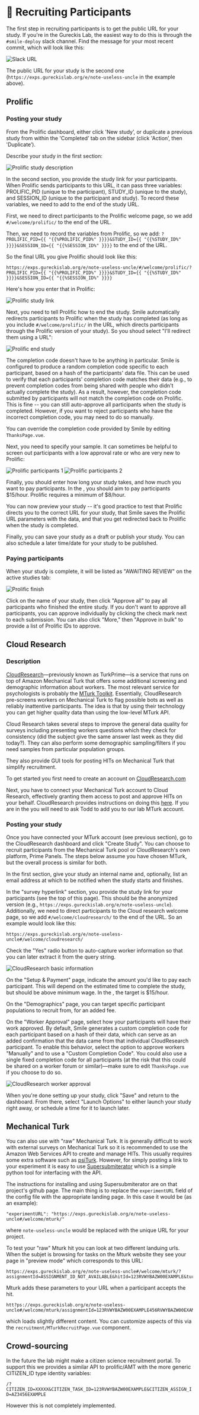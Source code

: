 # :raising_hand: Recruiting Participants

The first step in recruiting participants is to get the public URL for your
study. If you're in the Gureckis Lab, the easiest way to do this is through the
`#smile-deploy` slack channel. Find the message for your most recent commit,
which will look like this:

![Slack URL](/images/getURL-slack.png)

The public URL for your study is the second one
(`https://exps.gureckislab.org/e/note-useless-uncle` in the example above).

## Prolific

### Posting your study

From the Prolific dashboard, either click 'New study’, or duplicate a previous
study from within the 'Completed’ tab on the sidebar (click 'Action’, then
'Duplicate’).

Describe your study in the first section:

![Prolific study description](/images/prolific-step1.png)

In the second section, you provide the study link for your participants. When
Prolific sends participants to this URL, it can pass three variables:
PROLIFIC_PID (unique to the participant), STUDY_ID (unique to the study), and
SESSION_ID (unique to the participant and study). To record these variables, we
need to add to the end of the study URL.

First, we need to direct participants to the Prolific welcome page, so we add
`#/welcome/prolific/` to the end of the URL.

Then, we need to record the variables from Prolific, so we add:
`?PROLIFIC_PID={{ "{{%PROLIFIC_PID%" }}}}&STUDY_ID={{ "{{%STUDY_ID%" }}}}&SESSION_ID={{ "{{%SESSION_ID%" }}}}`
to the end of the URL.

So the final URL you give Prolific should look like this:

`https://exps.gureckislab.org/e/note-useless-uncle/#/welcome/prolific/?PROLIFIC_PID={{ "{{%PROLIFIC_PID%" }}}}&STUDY_ID={{ "{{%STUDY_ID%" }}}}&SESSION_ID={{ "{{%SESSION_ID%" }}}}`

Here's how you enter that in Prolific:

![Prolific study link](/images/prolific-step2.png)

Next, you need to tell Prolific how to end the study. Smile automatically
redirects participants to Prolific when the study has completed (as long as you
include `#/welcome/prolific/` in the URL, which directs participants through the
Prolific version of your study). So you shoud select "I'll redirect them using a
URL":

![Prolific end study](/images/prolific-step3.png)

The completion code doesn't have to be anything in particular. Smile is
configured to produce a random completion code specific to each participant,
based on a hash of the participants' data file. This can be used to verify that
each participants' completion code matches their data (e.g., to prevent
completion codes from being shared with people who didn't actually complete the
study). As a result, however, the completion code submitted by participants will
not match the completion code on Prolific. This is fine -- you can still
auto-approve all participants when the study is completed. However, if you want
to reject participants who have the incorrect completion code, you may need to
do so manually.

You can override the completion code provided by Smile by editing
`ThanksPage.vue`.

Next, you need to specify your sample. It can sometimes be helpful to screen out
participants with a low approval rate or who are very new to Prolific:

![Prolific participants 1](/images/prolific-step4.png)
![Prolific participants 2](/images/prolific-step5.png)

Finally, you should enter how long your study takes, and how much you want to
pay participants. In the <GureckisLabText />, you should aim to pay participants
$15/hour. Prolific requires a minimum of $8/hour.

You can now preview your study -- it's good practice to test that Prolific
directs you to the correct URL for your study, that Smile saves the Prolific URL
parameters with the data, and that you get redirected back to Prolific when the
study is completed.

Finally, you can save your study as a draft or publish your study. You can also
schedule a later time/date for your study to be published.

### Paying participants

When your study is complete, it will be listed as "AWAITING REVIEW" on the
active studies tab:

![Prolific finish](/images/prolific-step6.png)

Click on the name of your study, then click "Approve all" to pay all
participants who finished the entire study. If you don't want to approve all
participants, you can approve individually by clicking the check mark next to
each submission. You can also click "More," then "Approve in bulk" to provide a
list of Prolific IDs to approve.

<!-- - Set the URL for your experiment to the IP address of the server using the format `http://<hostname>:<port-number>/`. (T Make sure you include the forward slash, `/`, at the end, and make sure that you do not include the angle brackets.
- Under 'How to record Prolific IDs’, select the option 'I’ll use URL parameters’.
- Make sure Prolific will pass the following variables: PROLIFIC_PID, STUDY_ID, and SESSION_ID.
- At the end of the three steps above, the URL in the box under 'What is the URL of your study?’ should look something like:

http://128.100.100.100:9000/?PROLIFIC_PID=[[%PROLIFIC_PID%]]&STUDY_ID=[[%STUDY_ID%]]&SESSION_ID=[[%SESSION_ID%]]


At the end you redirect the participant to
https://app.prolific.co/submissions/complete?cc=HZCQS9MX
The completion code doesn't have to be anything in particular but there is an  -->

## Cloud Research

### Description

[CloudResearch](https://www.cloudresearch.com)—previously known as TurkPrime—is
a service that runs on top of Amazon Mechanical Turk that offers some additional
screening and demographic information about workers. The most relevant service
for psychologists is probably the
[MTurk Toolkit](https://www.cloudresearch.com/products/turkprime-mturk-toolkit/).
Essentially, CloudResearch pre-screens workers on Mechanical Turk to flag
possible bots as well as reliably inattentive participants. The idea is that by
using their technology you can get higher quality data than using the low-level
MTurk API.

Cloud Research takes several steps to improve the general data quality for
surveys including presenting workers questions which they check for consistency
(did the subject give the same answer last week as they did today?). They can
also perform some demographic sampling/filters if you need samples from
particular population groups.

They also provide GUI tools for posting HITs on Mechanical Turk that simplify
recruitment.

To get started you first need to create an account on
[CloudResearch.com](https://account.cloudresearch.com/Account/Login)

Next, you have to connect your Mechanical Turk account to Cloud Research,
effectively granting them access to post and approve HITs on your behalf.
CloudResearch provides instructions on doing this
[here](https://cloudresearch-com.s3.amazonaws.com/files/Instructions+for+linking+MTurk+and+CloudResearch+Accounts.pdf).
If you are in the <GureckisLabText /> you will need to ask Todd to add you to
our lab MTurk account.

<!-- To create studies you use the intuitive study builder.  There are many custom fields that you can use to configure your study including payment, demographic restrictions, privacy-enhancing features, etc... However, the most important is to post the correct link to the study.  Here is an example.  But basically it is


At the end of CloudResearch studies you display to the worker a completion code that they paste into the study window.   -->

### Posting your study

Once you have connected your MTurk account (see previous section), go to the
CloudResearch dashboard and click "Create Study". You can choose to recruit
participants from the Mechanical Turk pool or CloudResearch's own platform,
Prime Panels. The steps below assume you have chosen MTurk, but the overall
process is similar for both.

In the first section, give your study an internal name and, optionally, list an
email address at which to be notified when the study starts and finishes.

In the "survey hyperlink" section, you provide the study link for your
participants (see the top of this page). This should be the anonymized version
(e.g., `https://exps.gureckislab.org/e/note-useless-uncle`). Additionally, we
need to direct participants to the Cloud research welcome page, so we add
`#/welcome/cloudresearch/` to the end of the URL. So an example would look like
this:

```
https://exps.gureckislab.org/e/note-useless-uncle#/welcome/cloudresearch/
```

Check the "Yes" radio button to auto-capture worker information so that you can
later extract it from the query string.

![CloudResearch basic information](/images/cloudresearch-step1.png)

On the "Setup & Payment" page, indicate the amount you'd like to pay each
participant. This will depend on the estimated time to complete the study, but
should be above minimum wage. In the <GureckisLabText />, the target is
$15/hour.

On the "Demographics" page, you can target specific participant populations to
recruit from, for an added fee.

On the "Worker Approval" page, select how your participants will have their work
approved. By default, Smile generates a custom completion code for each
participant based on a hash of their data, which can serve as an added
confirmation that the data came from that individual CloudResearch participant.
To enable this behavior, select the option to approve workers "Manually" and to
use a "Custom Completion Code". You could also use a single fixed completion
code for all participants (at the risk that this could be shared on a worker
forum or similar)—make sure to edit `ThanksPage.vue` if you choose to do so.

![CloudResearch worker approval](/images/cloudresearch-step2.png)

When you're done setting up your study, click "Save" and return to the
dashboard. From there, select "Launch Options" to either launch your study right
away, or schedule a time for it to launch later.

## Mechanical Turk

You can also use <SmileText /> with "raw" Mechanical Turk. It is generally
difficult to work with external surveys on Mechanical Turk so it is recommended
to use the Amazon Web Services API to create and manage HITs. This usually
requires some extra software such as [psiTurk](https://psiturk.org). However,
for simply posting a link to your <SmileText /> experiment it is easy to use
[Supersubmiterator](https://github.com/sebschu/Submiterator) which is a simple
python tool for interfacing with the API.

The instructions for installing and using Supersubmiterator are on that
project's github page. The main thing is to replace the `experimentURL` field of
the config file with the appropriate landing page. In this case it would be (as
an example):

```
"experimentURL": "https://exps.gureckislab.org/e/note-useless-uncle#/welcome/mturk/"
```

where `note-useless-uncle` would be replaced with the unique URL for your
project.

To test your "raw" Mturk hit you can look at two different landuing urls. When
the subjet is browsing for tasks on the Mturk website they see your page in
"preview mode" which corresponds to this URL:

```
https://exps.gureckislab.org/e/note-useless-uncle#/welcome/mturk/?assignmentId=ASSIGNMENT_ID_NOT_AVAILABLE&hitId=123RVWYBAZW00EXAMPLE&turkSubmitTo=https://www.mturk.com/&workerId=AZ3456EXAMPLE
```

Mturk adds these parameters to your URL when a participant accepts the hit.

```
htt?ps://exps.gureckislab.org/e/note-useless-uncle#/welcome/mturk/assignmentId=123RVWYBAZW00EXAMPLE456RVWYBAZW00EXAMPLE&hitId=123RVWYBAZW00EXAMPLE&turkSubmitTo=https://www.mturk.com/&workerId=AZ3456EXAMPLE
```

which loads slightly different content. You can customize aspects of this via
the `recruitment/MTurkRecruitPage.vue` component.

## Crowd-sourcing

In the future the lab might make a citizen science recruitment portal. To
support this we provides a similar API to prolific/AMT with the more generic
CITIZEN_ID type identity variables:

`/?CITIZEN_ID=XXXXX&CITIZEN_TASK_ID=123RVWYBAZW00EXAMPLE&CITIZEN_ASSIGN_ID=AZ3456EXAMPLE`

However this is not completely implemented.
